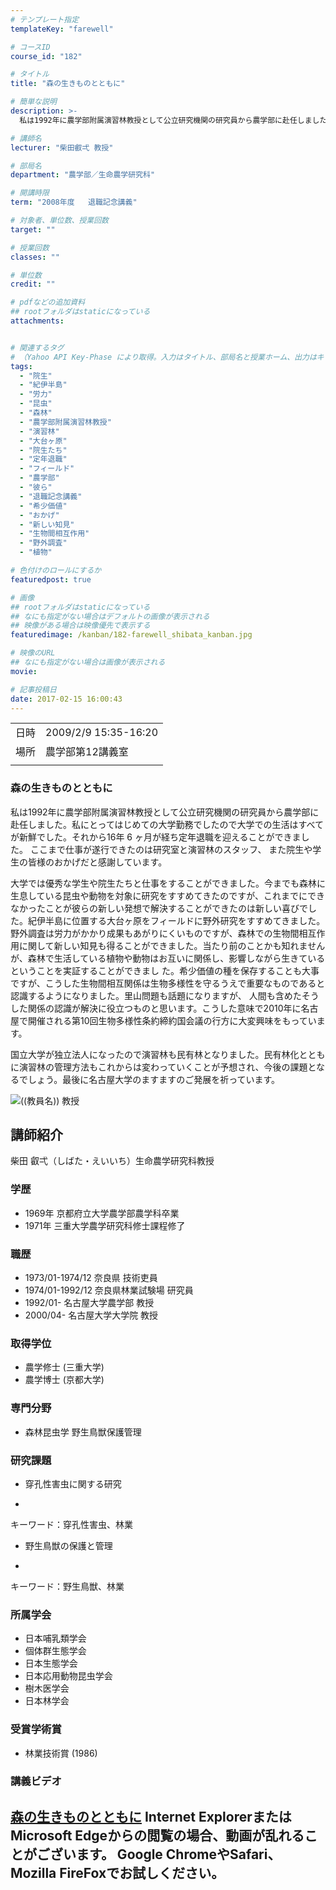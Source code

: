 ```yaml
---
# テンプレート指定
templateKey: "farewell"

# コースID
course_id: "182"

# タイトル
title: "森の生きものとともに"

# 簡単な説明
description: >-
  私は1992年に農学部附属演習林教授として公立研究機関の研究員から農学部に赴任しました。私にとってはじめての大学勤務でしたので大学での生活はすべてが新鮮でした。それから16年 6 ヶ月が経ち定年退職を迎えることができました。 ここまで仕事が遂行できたのは研究室と演習林のスタッフ、 また院生や学生の皆様のおかげだと感謝しています。 大学では優秀な学生や院生たちと仕事をすることができました。今 ....

# 講師名
lecturer: "柴田叡弌 教授"

# 部局名
department: "農学部／生命農学研究科"

# 開講時限
term: "2008年度	退職記念講義"

# 対象者、単位数、授業回数
target: ""

# 授業回数
classes: ""

# 単位数
credit: ""

# pdfなどの追加資料
## rootフォルダはstaticになっている
attachments:


# 関連するタグ
# （Yahoo API Key-Phase により取得。入力はタイトル、部局名と授業ホーム、出力はキーフレーズ（tags））
tags:
  - "院生"
  - "紀伊半島"
  - "労力"
  - "昆虫"
  - "森林"
  - "農学部附属演習林教授"
  - "演習林"
  - "大台ヶ原"
  - "院生たち"
  - "定年退職"
  - "フィールド"
  - "農学部"
  - "彼ら"
  - "退職記念講義"
  - "希少価値"
  - "おかげ"
  - "新しい知見"
  - "生物間相互作用"
  - "野外調査"
  - "植物"

# 色付けのロールにするか
featuredpost: true

# 画像
## rootフォルダはstaticになっている
## なにも指定がない場合はデフォルトの画像が表示される
## 映像がある場合は映像優先で表示する
featuredimage: /kanban/182-farewell_shibata_kanban.jpg

# 映像のURL
## なにも指定がない場合は画像が表示される
movie: 

# 記事投稿日
date: 2017-02-15 16:00:43
---
```


|   |   |
|---|---|
| 日時 | 2009/2/9  15:35-16:20 |
| 場所 | 農学部第12講義室 |
|   |   |


### 森の生きものとともに

私は1992年に農学部附属演習林教授として公立研究機関の研究員から農学部に赴任しました。私にとってはじめての大学勤務でしたので大学での生活はすべてが新鮮でした。それから16年 6 ヶ月が経ち定年退職を迎えることができました。 ここまで仕事が遂行できたのは研究室と演習林のスタッフ、 また院生や学生の皆様のおかげだと感謝しています。

大学では優秀な学生や院生たちと仕事をすることができました。今までも森林に生息している昆虫や動物を対象に研究をすすめてきたのですが、これまでにできなかったことが彼らの新しい発想で解決することができたのは新しい喜びでした。紀伊半島に位置する大台ヶ原をフィールドに野外研究をすすめてきました。野外調査は労力がかかり成果もあがりにくいものですが、森林での生物間相互作用に関して新しい知見も得ることができました。当たり前のことかも知れませんが、森林で生活している植物や動物はお互いに関係し、影響しながら生きているということを実証することができまし た。希少価値の種を保存することも大事ですが、こうした生物間相互関係は生物多様性を守るうえで重要なものであると 認識するようになりました。里山問題も話題になりますが、 人間も含めたそうした関係の認識が解決に役立つものと思います。こうした意味で2010年に名古屋で開催される第10回生物多様性条約締約国会議の行方に大変興味をもっています。

国立大学が独立法人になったので演習林も民有林となりました。民有林化とともに演習林の管理方法もこれからは変わっていくことが予想され、今後の課題となるでしょう。最後に名古屋大学のますますのご発展を祈っています。


![((教員名)) 教授](https://ocw.nagoya-u.jp/files/182/s_shibata.jpg) 

## 講師紹介

柴田 叡弌（しばた・えいいち）生命農学研究科教授

### 学歴

* 1969年 京都府立大学農学部農学科卒業
* 1971年 三重大学農学研究科修士課程修了

### 職歴

* 1973/01-1974/12 奈良県 技術吏員
* 1974/01-1992/12 奈良県林業試験場 研究員
* 1992/01- 名古屋大学農学部 教授
* 2000/04- 名古屋大学大学院 教授

### 取得学位

* 農学修士 (三重大学)
* 農学博士 (京都大学)

### 専門分野

* 森林昆虫学 野生鳥獣保護管理

### 研究課題

* 穿孔性害虫に関する研究
-
キーワード：穿孔性害虫、林業


* 野生鳥獣の保護と管理
-
キーワード：野生鳥獣、林業


### 所属学会

* 日本哺乳類学会
* 個体群生態学会
* 日本生態学会
* 日本応用動物昆虫学会
* 樹木医学会
* 日本林学会

### 受賞学術賞

* 林業技術賞 (1986)


### 講義ビデオ

<a href="https://nuvideo.media.nagoya-u.ac.jp/embed/260c2f376049120d898f89adf98bb1d3e428656a" target="blank">森の生きものとともに</a>
Internet ExplorerまたはMicrosoft Edgeからの閲覧の場合、動画が乱れることがございます。
Google ChromeやSafari、Mozilla FireFoxでお試しください。
-----